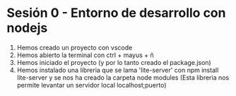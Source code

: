 # Sesión 0 - Entorno de desarrollo con nodejs

1. Hemos creado un proyecto con vscode
2. Hemos abierto la terminal con ctrl + mayus + ñ
3. Hemos iniciado el proyecto (y por lo tanto creado el package.json)
4. Hemos instalado una libreria que se lama 'lite-server' con npm install lite-server y se nos ha creado la carpeta node modules (Esta libreria nos permite levantar un servidor local localhost;puerto)
